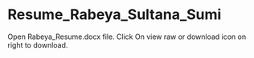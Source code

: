 # Resume_Rabeya_Sultana_Sumi
Open Rabeya_Resume.docx file.
Click On view raw   or download icon on right to download.
